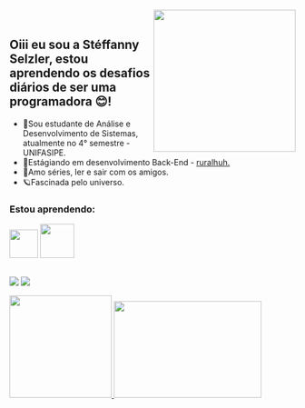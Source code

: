  <img width="250px" style="margin-top:-20px" align="right" src="https://media.discordapp.net/attachments/989190013826773002/989244639179603998/ezgif.com-gif-maker.gif">

## Oiii eu sou a Stéffanny Selzler, estou aprendendo os desafios diários de ser uma programadora 😊!

- 📔Sou estudante de Análise e Desenvolvimento de Sistemas, atualmente no 4° semestre - UNIFASIPE.
- 👩Estágiando em desenvolvimento Back-End - <a href="https://www.brst.com.br/" target="_blank">ruralhuh. </a>
- 💞Amo séries, ler e sair com os amigos.
- 🪐Fascinada pelo universo.


### Estou aprendendo:
<div>
<img src="https://cdn-icons-png.flaticon.com/512/5968/5968252.png" width="50" height="50"/> <img src="https://cdn.jsdelivr.net/gh/devicons/devicon/icons/java/java-original.svg" width="60" height="60"/> 
</div>
 
##
<div>
 
  <a href="https://www.instagram.com/steffanny_s_" target="_blank"><img src="https://img.shields.io/badge/-Instagram-%23E4405F?style=for-the-badge&logo=instagram&logoColor=white" target="_blank"></a>
  <a href="https://www.linkedin.com/in/steffanny-selzler-4299a2208/" target="_blank"><img src="https://img.shields.io/badge/-LinkedIn-%230077B5?style=for-the-badge&logo=linkedin&logoColor=white" target="_blank"></a>
<p align="rigth">
<a href="https://github.com/karielly16"><img height="180em" src="https://github-readme-stats-eight-theta.vercel.app/api/top-langs/?username=karielly16&layout=compact&langs_count=8&theme=radical"/>
</a> <img width="260" height="170"  src="https://media.discordapp.net/attachments/989190013826773002/992435065516720198/10f5bce4f08f107442495a5abc9b63-unscreen.gif">
</p>
</div>
